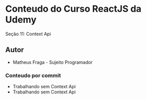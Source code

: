 # Conteudo do Curso ReactJS da Udemy

Seção 11: Context Api

## Autor

- Matheus Fraga - Sujeito Programador

### Conteudo por commit

- Trabalhando sem Context Api
- Trabalhando sem Context Api
